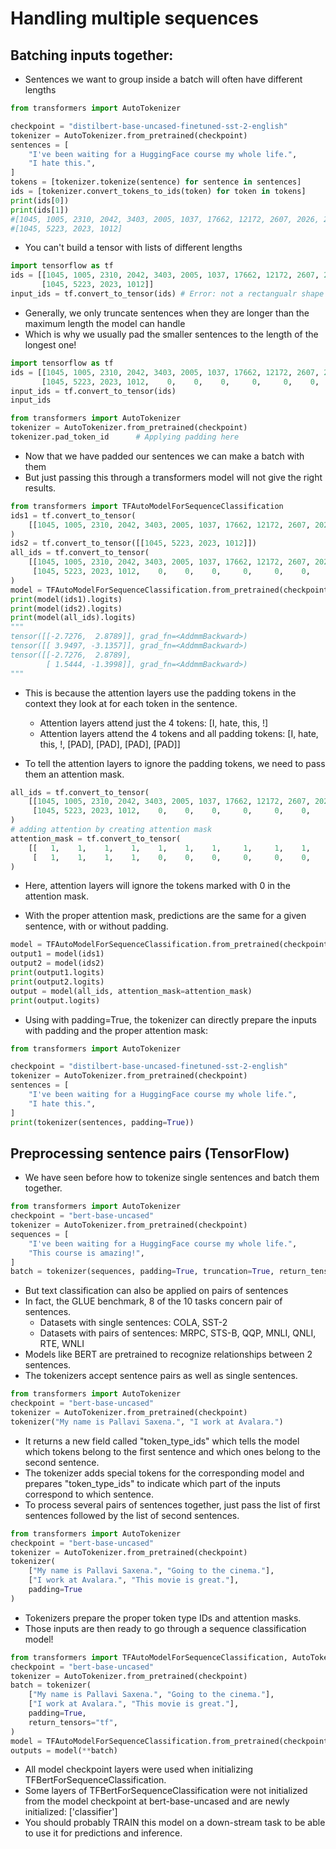 # Handling multiple sequences

## Batching inputs together:
- Sentences we want to group inside a batch will often have different lengths

``` py
from transformers import AutoTokenizer

checkpoint = "distilbert-base-uncased-finetuned-sst-2-english"
tokenizer = AutoTokenizer.from_pretrained(checkpoint)
sentences = [
    "I've been waiting for a HuggingFace course my whole life.",
    "I hate this.",
]
tokens = [tokenizer.tokenize(sentence) for sentence in sentences]
ids = [tokenizer.convert_tokens_to_ids(token) for token in tokens]
print(ids[0])
print(ids[1])
#[1045, 1005, 2310, 2042, 3403, 2005, 1037, 17662, 12172, 2607, 2026, 2878, 2166, 1012]
#[1045, 5223, 2023, 1012]
```

- You can't build a tensor with lists of different lengths

``` py
import tensorflow as tf
ids = [[1045, 1005, 2310, 2042, 3403, 2005, 1037, 17662, 12172, 2607, 2026, 2878, 2166, 1012],
       [1045, 5223, 2023, 1012]]
input_ids = tf.convert_to_tensor(ids) # Error: not a rectangualr shape
```

- Generally, we only truncate sentences when they are longer than the maximum length the model can handle
- Which is why we usually pad the smaller sentences to the length of the longest one!

``` py
import tensorflow as tf
ids = [[1045, 1005, 2310, 2042, 3403, 2005, 1037, 17662, 12172, 2607, 2026, 2878, 2166, 1012],
       [1045, 5223, 2023, 1012,    0,    0,    0,     0,     0,    0,    0,    0,    0,    0]]
input_ids = tf.convert_to_tensor(ids)
input_ids
```

``` py
from transformers import AutoTokenizer
tokenizer = AutoTokenizer.from_pretrained(checkpoint)
tokenizer.pad_token_id      # Applying padding here
```

- Now that we have padded our sentences we can make a batch with them
- But just passing this through a transformers model will not give the right results.

``` py
from transformers import TFAutoModelForSequenceClassification
ids1 = tf.convert_to_tensor(
    [[1045, 1005, 2310, 2042, 3403, 2005, 1037, 17662, 12172, 2607, 2026, 2878, 2166, 1012]]
)
ids2 = tf.convert_to_tensor([[1045, 5223, 2023, 1012]])
all_ids = tf.convert_to_tensor(
    [[1045, 1005, 2310, 2042, 3403, 2005, 1037, 17662, 12172, 2607, 2026, 2878, 2166, 1012],
     [1045, 5223, 2023, 1012,    0,    0,    0,     0,     0,    0,    0,    0,    0,    0]]
)
model = TFAutoModelForSequenceClassification.from_pretrained(checkpoint)
print(model(ids1).logits)
print(model(ids2).logits)
print(model(all_ids).logits)
"""
tensor([[-2.7276,  2.8789]], grad_fn=<AddmmBackward>)
tensor([[ 3.9497, -3.1357]], grad_fn=<AddmmBackward>)
tensor([[-2.7276,  2.8789],
        [ 1.5444, -1.3998]], grad_fn=<AddmmBackward>)
"""
```

- This is because the attention layers use the padding tokens in the context they look at for each token in the sentence.
    - Attention layers attend just the 4 tokens: [I, hate, this, !]
    - Attention layers attend the 4 tokens and all padding tokens: [I, hate, this, !, [PAD], [PAD], [PAD], [PAD]]

- To tell the attention layers to ignore the padding tokens, we need to pass them an attention mask.

``` py
all_ids = tf.convert_to_tensor(
    [[1045, 1005, 2310, 2042, 3403, 2005, 1037, 17662, 12172, 2607, 2026, 2878, 2166, 1012],
     [1045, 5223, 2023, 1012,    0,    0,    0,     0,     0,    0,    0,    0,    0,    0]]
)
# adding attention by creating attention mask
attention_mask = tf.convert_to_tensor(
    [[   1,    1,    1,    1,    1,    1,    1,     1,     1,    1,    1,    1,    1,    1],
     [   1,    1,    1,    1,    0,    0,    0,     0,     0,    0,    0,    0,    0,    0]]
)
```

- Here, attention layers will ignore the tokens marked with 0 in the attention mask.

- With the proper attention mask, predictions are the same for a given sentence, with or without padding.

``` py
model = TFAutoModelForSequenceClassification.from_pretrained(checkpoint)
output1 = model(ids1)
output2 = model(ids2)
print(output1.logits)
print(output2.logits)
output = model(all_ids, attention_mask=attention_mask)
print(output.logits)
```

- Using with padding=True, the tokenizer can directly prepare the inputs with padding and the proper attention mask:

``` py
from transformers import AutoTokenizer

checkpoint = "distilbert-base-uncased-finetuned-sst-2-english"
tokenizer = AutoTokenizer.from_pretrained(checkpoint)
sentences = [
    "I've been waiting for a HuggingFace course my whole life.",
    "I hate this.",
]
print(tokenizer(sentences, padding=True))
```

## Preprocessing sentence pairs (TensorFlow)

- We have seen before how to tokenize single sentences and batch them together.

``` py
from transformers import AutoTokenizer
checkpoint = "bert-base-uncased"
tokenizer = AutoTokenizer.from_pretrained(checkpoint)
sequences = [
    "I've been waiting for a HuggingFace course my whole life.",
    "This course is amazing!",
]
batch = tokenizer(sequences, padding=True, truncation=True, return_tensors="tf")
```

- But text classification can also be applied on pairs of sentences
- In fact, the GLUE benchmark, 8 of the 10 tasks concern pair of sentences.
    - Datasets with single sentences: COLA, SST-2
    - Datasets with pairs of sentences: MRPC, STS-B, QQP, MNLI, QNLI, RTE, WNLI
- Models like BERT are pretrained to recognize relationships between 2 sentences.
- The tokenizers accept sentence pairs as well as single sentences.

``` py
from transformers import AutoTokenizer
checkpoint = "bert-base-uncased"
tokenizer = AutoTokenizer.from_pretrained(checkpoint)
tokenizer("My name is Pallavi Saxena.", "I work at Avalara.")
```

- It returns a new field called "token_type_ids" which tells the model which tokens belong to the first sentence and which ones belong to the second sentence.
- The tokenizer adds special tokens for the corresponding model and prepares "token_type_ids" to indicate which part of the inputs correspond to which sentence.
- To process several pairs of sentences together, just pass the list of first sentences followed by the list of second sentences.

``` py
from transformers import AutoTokenizer
checkpoint = "bert-base-uncased"
tokenizer = AutoTokenizer.from_pretrained(checkpoint)
tokenizer(
    ["My name is Pallavi Saxena.", "Going to the cinema."],
    ["I work at Avalara.", "This movie is great."],
    padding=True
)
```

- Tokenizers prepare the proper token type IDs and attention masks.
- Those inputs are then ready to go through a sequence classification model!

``` py
from transformers import TFAutoModelForSequenceClassification, AutoTokenizer
checkpoint = "bert-base-uncased"
tokenizer = AutoTokenizer.from_pretrained(checkpoint)
batch = tokenizer(
    ["My name is Pallavi Saxena.", "Going to the cinema."],
    ["I work at Avalara.", "This movie is great."],
    padding=True,
    return_tensors="tf",
)
model = TFAutoModelForSequenceClassification.from_pretrained(checkpoint)
outputs = model(**batch)
```

- All model checkpoint layers were used when initializing TFBertForSequenceClassification.
- Some layers of TFBertForSequenceClassification were not initialized from the model checkpoint at bert-base-uncased and are newly initialized: ['classifier']
- You should probably TRAIN this model on a down-stream task to be able to use it for predictions and inference.

